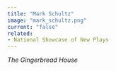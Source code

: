 ```yaml
---
title: "Mark Schultz"
image: "mark_schultz.png"
current: "false"
related:
- National Showcase of New Plays
---
```


*The Gingerbread House*
